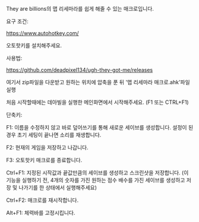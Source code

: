 They are billions의 맵 리세마라를 쉽게 해줄 수 있는 매크로입니다.

요구 조건:

https://www.autohotkey.com/

오토핫키를 설치해주세요.



사용법:

https://github.com/deadpixel134/ugh-they-got-me/releases

여기서 zip파일을 다운받고 원하는 위치에 압축을 푼 뒤 '맵 리세마라 매크로.ahk'파일 실행

처음 시작할때에는 데아빌을 실행한 메인화면에서 시작해주세요. (F1 또는 CTRL+F1)



단축키:

F1: 이름을 수정하지 않고 바로 덮어쓰기를 통해 새로운 세이브를 생성합니다. 설정이 된 경우 초기 세팅이 끝나면 소리를 재생합니다.

F2: 현재의 게임을 저장하고 나갑니다.

F3: 오토핫키 매크로를 종료합니다.

Ctrl+F1: 지정된 시작값과 끝값만큼의 세이브를 생성하고 스크린샷을 저장합니다. (이 기능을 실행하기 전, 4개의 숫자를 가진 원하는 점수 배수를 가진 세이브를 생성하고 저장 및 나가기를 한 상태에서 실행해주세요)

Ctrl+F2: 매크로를 재시작합니다.

Alt+F1: 체력바를 고정시킵니다.
